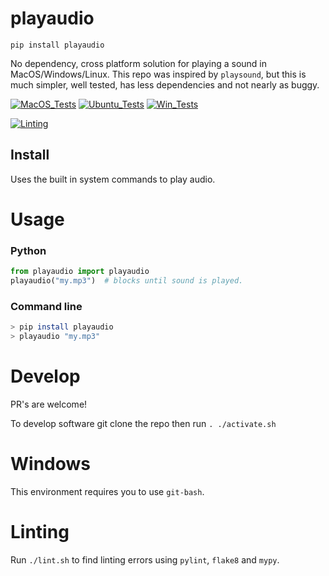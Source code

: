 # playaudio

`pip install playaudio`

No dependency, cross platform solution for playing a sound in MacOS/Windows/Linux. This repo was inspired by `playsound`, but this is much simpler, well tested, has less dependencies and not nearly as buggy.

[![MacOS_Tests](../../actions/workflows/push_macos.yml/badge.svg)](../../actions/workflows/push_macos.yml)
[![Ubuntu_Tests](../../actions/workflows/push_ubuntu.yml/badge.svg)](../../actions/workflows/push_ubuntu.yml)
[![Win_Tests](../../actions/workflows/push_win.yml/badge.svg)](../../actions/workflows/push_win.yml)

[![Linting](../../actions/workflows/lint.yml/badge.svg)](../../actions/workflows/lint.yml)

## Install

Uses the built in system commands to play audio.

# Usage

### Python

```python
from playaudio import playaudio
playaudio("my.mp3")  # blocks until sound is played.
```

### Command line

```bash
> pip install playaudio
> playaudio "my.mp3"
```

# Develop

PR's are welcome!

To develop software git clone the repo then run `. ./activate.sh`

# Windows

This environment requires you to use `git-bash`.

# Linting

Run `./lint.sh` to find linting errors using `pylint`, `flake8` and `mypy`.
